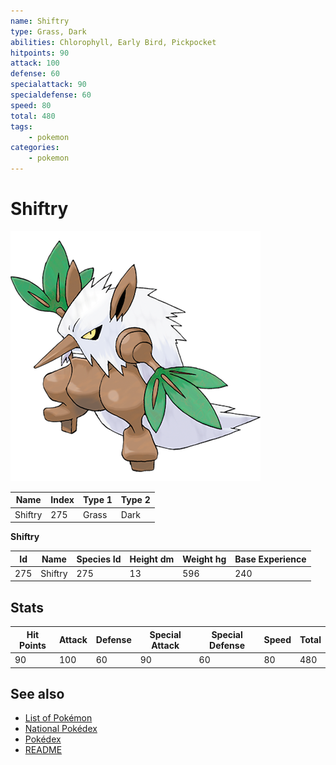 ```yaml
---
name: Shiftry
type: Grass, Dark
abilities: Chlorophyll, Early Bird, Pickpocket
hitpoints: 90
attack: 100
defense: 60
specialattack: 90
specialdefense: 60
speed: 80
total: 480
tags:
    - pokemon
categories:
    - pokemon
---
```


# Shiftry


![Shiftry](images/275.png)

| **Name** | **Index** | **Type 1** | **Type 2** |
|----|----|----|----|
| Shiftry | 275 | Grass | Dark  |

**Shiftry** 




| **Id** | **Name** | **Species Id** | **Height dm** | **Weight hg** | **Base Experience** |
|--------|----------|----------------|------------|------------|---------------------|
| 275 | Shiftry | 275 | 13 | 596 | 240 |



## Stats

| **Hit Points** | **Attack** | **Defense** | **Special Attack** | **Special Defense** | **Speed** | **Total** |
|----------------|------------|-------------|--------------------|---------------------|-----------|-----------|
| 90 | 100 | 60 | 90 | 60 | 80 | 480 |

## See also

- [List of Pokémon](../pokemon.md)
- [National Pokédex](../national_pokedex.md)
- [Pokédex](../pokedex.md)
- [README](../README.md)
